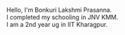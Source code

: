 Hello,
I'm Bonkuri Lakshmi Prasanna.<br>
I completed my schooling in JNV KMM.<br>
I am a 2nd year ug in IIT Kharagpur.


<!---
BLPrasanna-09/BLPrasanna-09 is a ✨ special ✨ repository because its `README.md` (this file) appears on your GitHub profile.
You can click the Preview link to take a look at your changes.
--->
